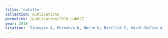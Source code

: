 ```yaml
---
title: 'notitle'
collection: publications
permalink: /publication/2010_pub027
year: 2010
citation: 'Zinovyev A, Morozova N, Nonne N, Barillot E, Harel-Bellan A, Gorban AN. Dynamical modeling of microRNA action on the protein translation process. 2010. <i>BMC Systems Biology</i> 4:13. '
---
```

